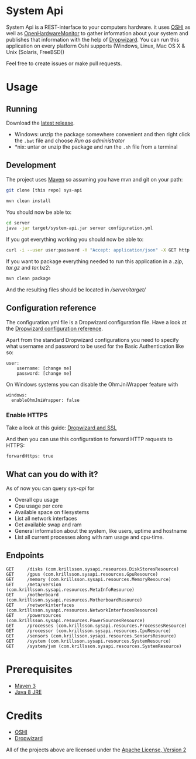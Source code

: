 # System Api
System Api is a REST-interface to your computers hardware. it uses [OSHI](https://github.com/oshi/oshi) as well as [OpenHardwareMonitor](https://github.com/openhardwaremonitor/openhardwaremonitor) to gather information about your
system and publishes that information with the help of [Dropwizard](https://github.com/dropwizard/dropwizard).
You can run this application on every platform Oshi supports (Windows, Linux, Mac OS X & Unix (Solaris, FreeBSD))

Feel free to create issues or make pull requests.

# Usage

## Running
Download the [latest release](https://github.com/Krillsson/sys-api/releases/latest).

- Windows: unzip the package somewhere convenient and then right click the `.bat` file and choose _Run as administrator_
- *nix: untar or unzip the package and run the `.sh` file from a terminal

## Development
The project uses [Maven](https://maven.apache.org/) so assuming you have mvn and git on your path:

```sh
git clone [this repo] sys-api
```
```sh
mvn clean install
```

You should now be able to:


```sh
cd server
java -jar target/system-api.jar server configuration.yml
```
If you got everything working you should now be able to:

```sh
curl -i --user user:password -H "Accept: application/json" -X GET http://localhost:8080/v1/system
```

If you want to package everything needed to run this application in a *.zip*, *tar.gz* and *tar.bz2*:

```sh
mvn clean package
```

And the resulting files should be located in */server/target/*

## Configuration reference
The configuration.yml file is a Dropwizard configuration file. Have a look at the [Dropwizard configuration reference](https://dropwizard.github.io/dropwizard/manual/configuration.html).

Apart from the standard Dropwizard configurations you need to specify what username and password to be used for the Basic Authentication like so:

    user:
        username: [change me]
        password: [change me]
        
On Windows systems you can disable the OhmJniWrapper feature with

    windows:
      enableOhmJniWrapper: false

### Enable HTTPS

Take a look at this guide: [Dropwizard and SSL](http://clearthehaze.com/2014/09/dropwizard-ssl/)

And then you can use this configuration to forward HTTP requests to HTTPS:

    forwardHttps: true

## What can you do with it?
As of now you can query _sys-api_ for

- Overall cpu usage
- Cpu usage per core
- Available space on filesystems
- List all network interfaces
- Get available swap and ram
- General information about the system, like users, uptime and hostname
- List all current processes along with ram usage and cpu-time.

## Endpoints

    GET     /disks (com.krillsson.sysapi.resources.DiskStoresResource)
    GET     /gpus (com.krillsson.sysapi.resources.GpuResource)
    GET     /memory (com.krillsson.sysapi.resources.MemoryResource)
    GET     /meta/version (com.krillsson.sysapi.resources.MetaInfoResource)
    GET     /motherboard (com.krillsson.sysapi.resources.MotherboardResource)
    GET     /networkinterfaces (com.krillsson.sysapi.resources.NetworkInterfacesResource)
    GET     /powersources (com.krillsson.sysapi.resources.PowerSourcesResource)
    GET     /processes (com.krillsson.sysapi.resources.ProcessesResource)
    GET     /processor (com.krillsson.sysapi.resources.CpuResource)
    GET     /sensors (com.krillsson.sysapi.resources.SensorsResource)
    GET     /system (com.krillsson.sysapi.resources.SystemResource)
    GET     /system/jvm (com.krillsson.sysapi.resources.SystemResource)

# Prerequisites
- [Maven 3](https://maven.apache.org/guides/getting-started/maven-in-five-minutes.html)
- [Java 8 JRE](http://www.oracle.com/technetwork/java/javase/downloads/index.html)

# Credits
- [OSHI](https://github.com/oshi/oshi)
- [Dropwizard](https://github.com/dropwizard/dropwizard)

All of the projects above are licensed under the [Apache License, Version 2](http://www.apache.org/licenses/LICENSE-2.0)